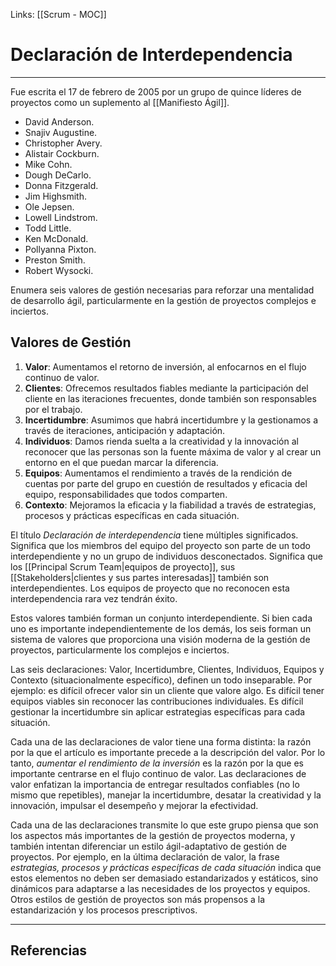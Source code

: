 Links: [[Scrum - MOC]]

# Declaración de Interdependencia
---

Fue escrita el 17 de febrero de 2005 por un grupo de quince líderes de proyectos como un suplemento al [[Manifiesto Ágil]].

- David Anderson.
- Snajiv Augustine.
- Christopher Avery.
- Alistair Cockburn.
- Mike Cohn.
- Dough DeCarlo.
- Donna Fitzgerald.
- Jim Highsmith.
- Ole Jepsen.
- Lowell Lindstrom.
- Todd Little.
- Ken McDonald.
- Pollyanna Pixton.
- Preston Smith.
- Robert Wysocki.

Enumera seis valores de gestión necesarias para reforzar una mentalidad de desarrollo ágil, particularmente en la gestión de proyectos complejos e inciertos.

## Valores de Gestión
1. **Valor**: Aumentamos el retorno de inversión, al enfocarnos en el flujo continuo de valor.
2. **Clientes**: Ofrecemos resultados fiables mediante la participación del cliente en las iteraciones frecuentes, donde también son responsables por el trabajo.
3. **Incertidumbre**: Asumimos que habrá incertidumbre y la gestionamos a través de iteraciones, anticipación y adaptación.
4. **Individuos**: Damos rienda suelta a la creatividad y la innovación al reconocer que las personas son la fuente máxima de valor y al crear un entorno en el que puedan marcar la diferencia.
5. **Equipos**: Aumentamos el rendimiento a través de la rendición de cuentas por parte del grupo en cuestión de resultados y eficacia del equipo, responsabilidades que todos comparten.
6. **Contexto**: Mejoramos la eficacia y la fiabilidad a través de estrategias, procesos y prácticas específicas en cada situación.

El título *Declaración de interdependencia* tiene múltiples significados. Significa que los miembros del equipo del proyecto son parte de un todo interdependiente y no un grupo de individuos desconectados. Significa que los [[Principal Scrum Team|equipos de proyecto]], sus [[Stakeholders|clientes y sus partes interesadas]] también son interdependientes. Los equipos de proyecto que no reconocen esta interdependencia rara vez tendrán éxito.

Estos valores también forman un conjunto interdependiente. Si bien cada uno es importante independientemente de los demás, los seis forman un sistema de valores que proporciona una visión moderna de la gestión de proyectos, particularmente los complejos e inciertos.

Las seis declaraciones: Valor, Incertidumbre, Clientes, Individuos, Equipos y Contexto (situacionalmente específico), definen un todo inseparable. Por ejemplo: es difícil ofrecer valor sin un cliente que valore algo. Es difícil tener equipos viables sin reconocer las contribuciones individuales. Es difícil gestionar la incertidumbre sin aplicar estrategias específicas para cada situación.

Cada una de las declaraciones de valor tiene una forma distinta: la razón por la que el artículo es importante precede a la descripción del valor. Por lo tanto, *aumentar el rendimiento de la inversión* es la razón por la que es importante centrarse en el flujo continuo de valor. Las declaraciones de valor enfatizan la importancia de entregar resultados confiables (no lo mismo que repetibles), manejar la incertidumbre, desatar la creatividad y la innovación, impulsar el desempeño y mejorar la efectividad.

Cada una de las declaraciones transmite lo que este grupo piensa que son los aspectos más importantes de la gestión de proyectos moderna, y también intentan diferenciar un estilo ágil-adaptativo de gestión de proyectos. Por ejemplo, en la última declaración de valor, la frase *estrategias, procesos y prácticas específicas de cada situación* indica que estos elementos no deben ser demasiado estandarizados y estáticos, sino dinámicos para adaptarse a las necesidades de los proyectos y equipos. Otros estilos de gestión de proyectos son más propensos a la estandarización y los procesos prescriptivos.

---

## Referencias